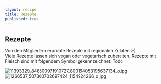 ```yaml
---
layout: recipe
title: Rezepte
published: true
---
```


## Rezepte

Von den Mitgliedern erprobte Rezepte mit regionalen Zutaten :-)<br>
Viele Rezepte lassen sich vegan oder vegetarisch zubereiten. Rezepte mit Fleisch sind mit folgendem Symbol gekennzeichnet: Todo<br>

![11393329_848500971910727_800164053195637134_o.jpg]({{site.baseurl}}/public/images/11393329_848500971910727_800164053195637134_o.jpg)
![1266537_507300702697424_1154924266_o.jpg]({{site.baseurl}}/public/images/1266537_507300702697424_1154924266_o.jpg)
